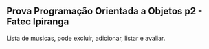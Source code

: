 ## Prova Programação Orientada a Objetos p2 - Fatec Ipiranga
Lista de musicas, pode excluir, adicionar, listar e avaliar.
